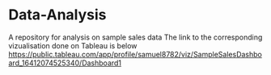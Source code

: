 # Data-Analysis
A repository for analysis on sample sales data
The link to the corresponding vizualisation done on Tableau is below
https://public.tableau.com/app/profile/samuel8782/viz/SampleSalesDashboard_16412074525340/Dashboard1
